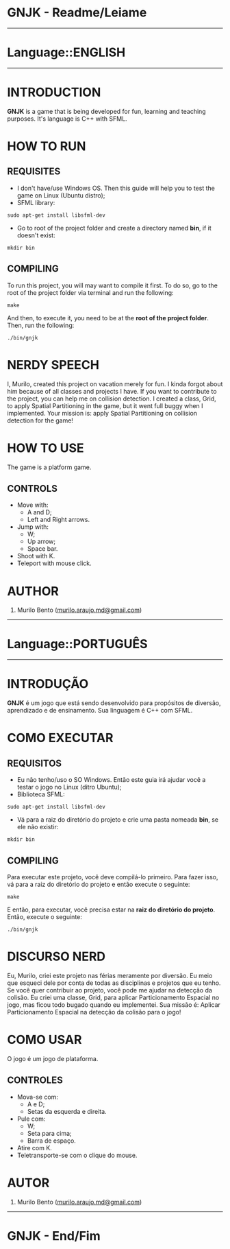 GNJK - Readme/Leiame
=======

***
# Language::ENGLISH
-------

# INTRODUCTION

**GNJK** is a game that is being developed for fun, learning and teaching purposes. It's language is C++ with SFML.

# HOW TO RUN

## REQUISITES
* I don't have/use Windows OS. Then this guide will help you to test the game on Linux (Ubuntu distro);
* SFML library:
```
sudo apt-get install libsfml-dev
```
* Go to root of the project folder and create a directory named **bin**, if it doesn't exist:
```
mkdir bin
```

## COMPILING
To run this project, you will may want to compile it first. To do so, go to the root of the project folder via terminal and run the following:
```
make
```

And then, to execute it, you need to be at the **root of the project folder**. Then, run the following:
```
./bin/gnjk
```

# NERDY SPEECH

I, Murilo, created this project on vacation merely for fun. I kinda forgot about him because of all classes and projects I have.
If you want to contribute to the project, you can help me on collision detection. I created a class, Grid, to apply Spatial Partitioning in the game, but it went full buggy when I implemented.
Your mission is: apply Spatial Partitioning on collision detection for the game!

# HOW TO USE

The game is a platform game.

## CONTROLS

* Move with:
  * A and D;
  * Left and Right arrows.
* Jump with:
  * W;
  * Up arrow;
  * Space bar.
* Shoot with K.
* Teleport with mouse click.

# AUTHOR

1. Murilo Bento (murilo.araujo.md@gmail.com)

***
# Language::PORTUGUÊS
---------

# INTRODUÇÃO

**GNJK** é um jogo que está sendo desenvolvido para propósitos de diversão, aprendizado e de ensinamento. Sua linguagem é C++ com SFML.

# COMO EXECUTAR

## REQUISITOS
* Eu não tenho/uso o SO Windows. Então este guia irá ajudar você a testar o jogo no Linux (ditro Ubuntu);
* Biblioteca SFML:
```
sudo apt-get install libsfml-dev
```
* Vá para a raiz do diretório do projeto e crie uma pasta nomeada **bin**, se ele não existir:
```
mkdir bin
```

## COMPILING
Para executar este projeto, você deve compilá-lo primeiro. Para fazer isso, vá para a raiz do diretório do projeto e então execute o seguinte:
```
make
```

E então, para executar, você precisa estar na **raiz do diretório do projeto**. Então, execute o seguinte:
```
./bin/gnjk
```

# DISCURSO NERD

Eu, Murilo, criei este projeto nas férias meramente por diversão. Eu meio que esqueci dele por conta de todas as disciplinas e projetos que eu tenho.
Se você quer contribuir ao projeto, você pode me ajudar na detecção da colisão. Eu criei uma classe, Grid, para aplicar Particionamento Espacial no jogo, mas ficou todo bugado quando eu implementei.
Sua missão é: Aplicar Particionamento Espacial na detecção da colisão para o jogo!

# COMO USAR

O jogo é um jogo de plataforma.

## CONTROLES

* Mova-se com:
  * A e D;
  * Setas da esquerda e direita.
* Pule com:
  * W;
  * Seta para cima;
  * Barra de espaço.
* Atire com K.
* Teletransporte-se com o clique do mouse.

# AUTOR

1. Murilo Bento (murilo.araujo.md@gmail.com)

***
GNJK - End/Fim
=======
